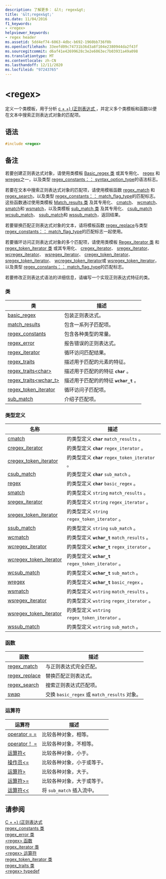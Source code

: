 ```yaml
---
description: 了解更多： &lt; regex&gt;
title: '&lt;regex&gt;'
ms.date: 11/04/2016
f1_keywords:
- <regex>
helpviewer_keywords:
- regex header
ms.assetid: 5dd4ef74-6063-4dbc-b692-1960bb736f0b
ms.openlocfilehash: 33eefd09c74731b36d3a8f104e2380944da2f43f
ms.sourcegitcommit: d6af41e42699628c3e2e6063ec7b03931a49a098
ms.translationtype: MT
ms.contentlocale: zh-CN
ms.lasthandoff: 12/11/2020
ms.locfileid: "97243765"
---
```

# <a name="ltregexgt"></a>&lt;regex&gt;

定义一个类模板，用于分析 [c + +)  (正则表达式 ](../standard-library/regular-expressions-cpp.md)，并定义多个类模板和函数以便在文本中搜索正则表达式对象的匹配项。

## <a name="syntax"></a>语法

```cpp
#include <regex>
```

## <a name="remarks"></a>备注

若要创建正则表达式对象，请使用类模板 [Basic_regex 类](../standard-library/basic-regex-class.md) 或其专用化、 [regex](../standard-library/regex-typedefs.md#regex) 和 [wregex](../standard-library/regex-typedefs.md#wregex)之一，以及类型 [regex_constants：： syntax_option_type](../standard-library/regex-constants-class.md#syntax_option_type)的语法标志。

若要在文本中搜索正则表达式对象的匹配项，请使用模板函数 [regex_match](../standard-library/regex-functions.md#regex_match) 和 [regex_search](../standard-library/regex-functions.md#regex_search)，以及类型 [regex_constants：： match_flag_type](../standard-library/regex-constants-class.md#match_flag_type)的匹配标志。 这些函数通过使用类模板 [Match_results 类](../standard-library/match-results-class.md) 及其专用化、 [cmatch](../standard-library/regex-typedefs.md#cmatch)、 [wcmatch](../standard-library/regex-typedefs.md#wcmatch)、 [smatch](../standard-library/regex-typedefs.md#smatch)和 [wsmatch](../standard-library/regex-typedefs.md#wsmatch)，以及类模板 [sub_match 类](../standard-library/sub-match-class.md) 及其专用化、 [csub_match](../standard-library/regex-typedefs.md#csub_match) [wcsub_match](../standard-library/regex-typedefs.md#wcsub_match)、 [ssub_match](../standard-library/regex-typedefs.md#ssub_match)和 [wssub_match](../standard-library/regex-typedefs.md#wssub_match)，返回结果。

若要替换匹配正则表达式对象的文本，请将模板函数 [regex_replace](../standard-library/regex-functions.md#regex_replace)与类型 [regex_constants：： match_flag_type](../standard-library/regex-constants-class.md#match_flag_type)的匹配标志一起使用。

若要循环访问正则表达式对象的多个匹配项，请使用类模板 [Regex_iterator 类](../standard-library/regex-iterator-class.md) 和 [regex_token_iterator 类](../standard-library/regex-token-iterator-class.md) 或其专用化、 [cregex_iterator](../standard-library/regex-typedefs.md#cregex_iterator)、 [sregex_iterator](../standard-library/regex-typedefs.md#sregex_iterator)、 [wcregex_iterator](../standard-library/regex-typedefs.md#wcregex_iterator)、 [wsregex_iterator](../standard-library/regex-typedefs.md#wsregex_iterator)、 [cregex_token_iterator](../standard-library/regex-typedefs.md#cregex_token_iterator)、 [sregex_token_iterator](../standard-library/regex-typedefs.md#sregex_token_iterator)、 [wcregex_token_iterator](../standard-library/regex-typedefs.md#wcregex_token_iterator)或 [wsregex_token_iterator](../standard-library/regex-typedefs.md#wsregex_token_iterator)，以及类型 [regex_constants：： match_flag_type](../standard-library/regex-constants-class.md#match_flag_type)的匹配标志。

若要修改正则表达式语法的详细信息，请编写一个实现正则表达式特征的类。

### <a name="classes"></a>类

|类|描述|
|-|-|
|[basic_regex](../standard-library/basic-regex-class.md)|包装正则表达式。|
|[match_results](../standard-library/match-results-class.md)|包含一系列子匹配项。|
|[regex_constants](../standard-library/regex-constants-class.md)|包含各种类型的常量。|
|[regex_error](../standard-library/regex-error-class.md)|报告错误的正则表达式。|
|[regex_iterator](../standard-library/regex-iterator-class.md)|循环访问匹配结果。|
|[regex_traits](../standard-library/regex-traits-class.md)|描述用于匹配的元素的特征。|
|[regex_traits\<char>](../standard-library/regex-traits-char-class.md)|描述用于匹配的的特征 **`char`** 。|
|[regex_traits<wchar_t>](../standard-library/regex-traits-wchar-t-class.md)|描述用于匹配的的特征 **`wchar_t`** 。|
|[regex_token_iterator](../standard-library/regex-token-iterator-class.md)|循环访问子匹配项。|
|[sub_match](../standard-library/sub-match-class.md)|介绍子匹配项。|

### <a name="type-definitions"></a>类型定义

|名称|描述|
|-|-|
|[cmatch](../standard-library/regex-typedefs.md#cmatch)|的类型定义 **`char`** `match_results` 。|
|[cregex_iterator](../standard-library/regex-typedefs.md#cregex_iterator)|的类型定义 **`char`** `regex_iterator` 。|
|[cregex_token_iterator](../standard-library/regex-typedefs.md#cregex_token_iterator)|的类型定义 **`char`** `regex_token_iterator` 。|
|[csub_match](../standard-library/regex-typedefs.md#csub_match)|的类型定义 **`char`** `sub_match` 。|
|[regex](../standard-library/regex-typedefs.md#regex)|的类型定义 **`char`** `basic_regex` 。|
|[smatch](../standard-library/regex-typedefs.md#smatch)|的类型定义 `string` `match_results` 。|
|[sregex_iterator](../standard-library/regex-typedefs.md#sregex_iterator)|的类型定义 `string` `regex_iterator` 。|
|[sregex_token_iterator](../standard-library/regex-typedefs.md#sregex_token_iterator)|的类型定义 `string` `regex_token_iterator` 。|
|[ssub_match](../standard-library/regex-typedefs.md#ssub_match)|的类型定义 `string` `sub_match` 。|
|[wcmatch](../standard-library/regex-typedefs.md#wcmatch)|的类型定义 **`wchar_t`** `match_results` 。|
|[wcregex_iterator](../standard-library/regex-typedefs.md#wcregex_iterator)|的类型定义 **`wchar_t`** `regex_iterator` 。|
|[wcregex_token_iterator](../standard-library/regex-typedefs.md#wcregex_token_iterator)|的类型定义 **`wchar_t`** `regex_token_iterator` 。|
|[wcsub_match](../standard-library/regex-typedefs.md#wcsub_match)|的类型定义 **`wchar_t`** `sub_match` 。|
|[wregex](../standard-library/regex-typedefs.md#wregex)|的类型定义 **`wchar_t`** `basic_regex` 。|
|[wsmatch](../standard-library/regex-typedefs.md#wsmatch)|的类型定义 `wstring` `match_results` 。|
|[wsregex_iterator](../standard-library/regex-typedefs.md#wsregex_iterator)|的类型定义 `wstring` `regex_iterator` 。|
|[wsregex_token_iterator](../standard-library/regex-typedefs.md#wsregex_token_iterator)|的类型定义 `wstring` `regex_token_iterator` 。|
|[wssub_match](../standard-library/regex-typedefs.md#wssub_match)|的类型定义 `wstring` `sub_match` 。|

### <a name="functions"></a>函数

|函数|描述|
|-|-|
|[regex_match](../standard-library/regex-functions.md#regex_match)|与正则表达式完全匹配。|
|[regex_replace](../standard-library/regex-functions.md#regex_replace)|替换匹配正则表达式。|
|[regex_search](../standard-library/regex-functions.md#regex_search)|搜索正则表达式匹配项。|
|[swap](../standard-library/regex-functions.md#swap)|交换 `basic_regex` 或 `match_results` 对象。|

### <a name="operators"></a>运算符

|运算符|描述|
|-|-|
|[operator = =](../standard-library/regex-operators.md#op_eq_eq)|比较各种对象，相等。|
|[operator！ =](../standard-library/regex-operators.md#op_neq)|比较各种对象，不相等。|
|[运算符<](../standard-library/regex-operators.md#op_lt)|比较各种对象，小于。|
|[操作员\<=](../standard-library/regex-operators.md#op_gt_eq)|比较各种对象，小于或等于。|
|[运算符>](../standard-library/regex-operators.md#op_gt)|比较各种对象，大于。|
|[运算符>=](../standard-library/regex-operators.md#op_gt_eq)|比较各种对象，大于或等于。|
|[运算符<<](../standard-library/regex-operators.md#op_lt_lt)|将 `sub_match` 插入流中。|

## <a name="see-also"></a>请参阅

[C + +)  (正则表达式 ](../standard-library/regular-expressions-cpp.md)\
[regex_constants 类](../standard-library/regex-constants-class.md)\
[regex_error 类](../standard-library/regex-error-class.md)\
[\<regex> 函数](../standard-library/regex-functions.md)\
[regex_iterator 类](../standard-library/regex-iterator-class.md)\
[\<regex> 运算符](../standard-library/regex-operators.md)\
[regex_token_iterator 类](../standard-library/regex-token-iterator-class.md)\
[regex_traits 类](../standard-library/regex-traits-class.md)\
[\<regex> typedef](../standard-library/regex-typedefs.md)
